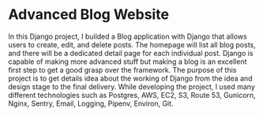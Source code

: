 # Advanced Blog Website
In this Django project, I builded a Blog application with Django that allows users to create, edit, and delete posts. The homepage will list all blog posts, and there will be a dedicated detail page for each individual post. Django is capable of making more advanced stuff but making a blog is an excellent first step to get a good grasp over the framework. The purpose of this project is to get details idea about the working of Django from the idea and design stage to the final delivery. While developing the project, I used many different technologies such as Postgres, AWS, EC2, S3, Route 53, Gunicorn, Nginx, Sentry, Email, Logging, Pipenv, Environ, Git.

